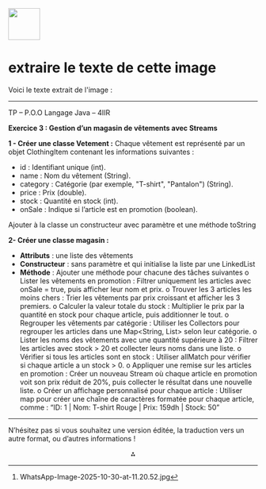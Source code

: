 <img src="https://r2cdn.perplexity.ai/pplx-full-logo-primary-dark%402x.png" style="height:64px;margin-right:32px"/>

# extraire le texte de cette image

Voici le texte extrait de l'image :

***
TP – P.O.O
Langage Java – 4IIR

**Exercice 3 : Gestion d’un magasin de vêtements avec Streams**

**1 - Créer une classe Vetement :**
Chaque vêtement est représenté par un objet ClothingItem contenant les informations suivantes :

- id : Identifiant unique (int).
- name : Nom du vêtement (String).
- category : Catégorie (par exemple, "T-shirt", "Pantalon") (String).
- price : Prix (double).
- stock : Quantité en stock (int).
- onSale : Indique si l’article est en promotion (boolean).

Ajouter à la classe un constructeur avec paramètre et une méthode toString

**2- Créer une classe magasin :**

- **Attributs** : une liste des vêtements
- **Constructeur** : sans paramètre et qui initialise la liste par une LinkedList
- **Méthode** : Ajouter une méthode pour chacune des tâches suivantes
o Lister les vêtements en promotion : Filtrer uniquement les articles avec onSale = true, puis afficher leur nom et prix.
o Trouver les 3 articles les moins chers : Trier les vêtements par prix croissant et afficher les 3 premiers.
o Calculer la valeur totale du stock : Multiplier le prix par la quantité en stock pour chaque article, puis additionner le tout.
o Regrouper les vêtements par catégorie : Utiliser les Collectors pour regrouper les articles dans une Map<String, List<ClothingItem>> selon leur catégorie.
o Lister les noms des vêtements avec une quantité supérieure à 20 : Filtrer les articles avec stock > 20 et collecter leurs noms dans une liste.
o Vérifier si tous les articles sont en stock : Utiliser allMatch pour vérifier si chaque article a un stock > 0.
o Appliquer une remise sur les articles en promotion : Créer un nouveau Stream où chaque article en promotion voit son prix réduit de 20%, puis collecter le résultat dans une nouvelle liste.
o Créer un affichage personnalisé pour chaque article : Utiliser map pour créer une chaîne de caractères formatée pour chaque article, comme :
“ID: 1 | Nom: T-shirt Rouge | Prix: 159dh | Stock: 50”

***

N’hésitez pas si vous souhaitez une version éditée, la traduction vers un autre format, ou d’autres informations !
<span style="display:none">[^1]</span>

<div align="center">⁂</div>

[^1]: WhatsApp-Image-2025-10-30-at-11.20.52.jpg


